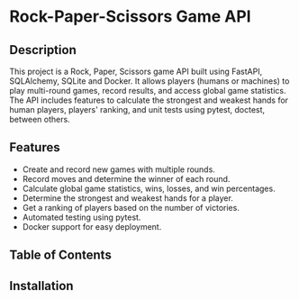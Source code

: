 # Rock-Paper-Scissors Game API

## Description
This project is a Rock, Paper, Scissors game API built using FastAPI, SQLAlchemy, SQLite and Docker. It allows players (humans or machines) to play multi-round games, record results, and access global game statistics. 
The API includes features to calculate the strongest and weakest hands for human players, players' ranking, and unit tests using pytest, doctest, between others.

## Features
- Create and record new games with multiple rounds.
- Record moves and determine the winner of each round.
- Calculate global game statistics, wins, losses, and win percentages.
- Determine the strongest and weakest hands for a player.
- Get a ranking of players based on the number of victories.
- Automated testing using pytest.
- Docker support for easy deployment.

## Table of Contents

## Installation


